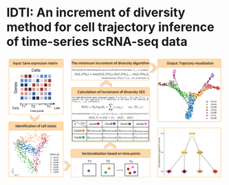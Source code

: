 # IDTI: An increment of diversity method for cell trajectory inference of time-series scRNA-seq data


![image-20220808170723505](fig1.png)
